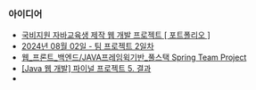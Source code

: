 ### 아이디어
- [국비지원 자바교육생 제작  웹 개발 프로젝트 [ 포트폴리오 ]](https://blog.naver.com/itwilljob/221582235297)
- [2024년 08월 02일 - 팀 프로젝트 2일차](https://ballqs.tistory.com/25)
- [웹_프론트_백엔드/JAVA프레임윅기반_풀스택 Spring Team Project](https://shine94.tistory.com/162)
- [[Java 웹 개발] 파이널 프로젝트 5. 결과 ](https://velog.io/@d_isbetterthan_p/Java-%EC%9B%B9-%EA%B0%9C%EB%B0%9C-%ED%8C%8C%EC%9D%B4%EB%84%90-%ED%94%84%EB%A1%9C%EC%A0%9D%ED%8A%B8-5.-%EA%B2%B0%EA%B3%BC-%ED%99%94%EB%A9%B4-%EC%9D%B4%EB%AF%B8%EC%A7%80)
- []()